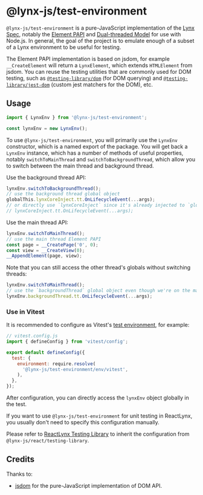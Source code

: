 # @lynx-js/test-environment

`@lynx-js/test-environment` is a pure-JavaScript implementation of the [Lynx Spec](https://lynxjs.org/api/engine/element-api), notably the [Element PAPI](https://lynxjs.org/api/engine/element-api) and [Dual-threaded Model](https://lynxjs.org/guide/spec#dual-threaded-model) for use with Node.js. In general, the goal of the project is to emulate enough of a subset of a Lynx environment to be useful for testing.

The Element PAPI implementation is based on jsdom, for example `__CreateElement` will return a `LynxElement`, which extends `HTMLElement` from jsdom. You can reuse the testing utilities that are commonly used for DOM testing, such as [`@testing-library/dom`](https://github.com/testing-library/dom-testing-library) (for DOM querying) and [`@testing-library/jest-dom`](https://github.com/testing-library/jest-dom) (custom jest matchers for the DOM), etc.

## Usage

```js
import { LynxEnv } from '@lynx-js/test-environment';

const lynxEnv = new LynxEnv();
```

To use `@lynx-js/test-environment`, you will primarily use the `LynxEnv` constructor, which is a named export of the package. You will get back a `LynxEnv` instance, which has a number of methods of useful properties, notably `switchToMainThread` and `switchToBackgroundThread`, which allow you to switch between the main thread and background thread.

Use the background thread API:

```js
lynxEnv.switchToBackgroundThread();
// use the background thread global object
globalThis.lynxCoreInject.tt.OnLifecycleEvent(...args);
// or directly use `lynxCoreInject` since it's already injected to `globalThis`
// lynxCoreInject.tt.OnLifecycleEvent(...args);
```

Use the main thread API:

```js
lynxEnv.switchToMainThread();
// use the main thread Element PAPI
const page = __CreatePage('0', 0);
const view = __CreateView(0);
__AppendElement(page, view);
```

Note that you can still access the other thread's globals without switching threads:

```js
lynxEnv.switchToMainThread();
// use the `backgroundThread` global object even though we're on the main thread
lynxEnv.backgroundThread.tt.OnLifecycleEvent(...args);
```

### Use in Vitest

It is recommended to configure as Vitest's [test environment](https://vitest.dev/guide/environment), for example:

```js
// vitest.config.js
import { defineConfig } from 'vitest/config';

export default defineConfig({
  test: {
    environment: require.resolve(
      '@lynx-js/test-environment/env/vitest',
    ),
  },
});
```

After configuration, you can directly access the `lynxEnv` object globally in the test.

If you want to use `@lynx-js/test-environment` for unit testing in ReactLynx, you usually don't need to specify this configuration manually.

Please refer to [ReactLynx Testing Library](https://lynxjs.org/react/react-lynx-testing-library.html) to inherit the configuration from `@lynx-js/react/testing-library`.

## Credits

Thanks to:

- [jsdom](https://github.com/jsdom/jsdom) for the pure-JavaScript implementation of DOM API.
